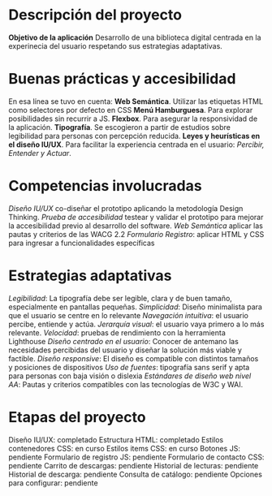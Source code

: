 # Descripción del proyecto
**Objetivo de la aplicación** Desarrollo de una biblioteca digital centrada en la experinecia del usuario respetando sus estrategias adaptativas. 
# Buenas prácticas y accesibilidad
En esa línea se tuvo en cuenta:
**Web Semántica**. Utilizar las etiquetas HTML como selectores por defecto en CSS
**Menú Hamburguesa**. Para explorar posibilidades sin recurrir a JS.
**Flexbox**. Para asegurar la responsividad de la aplicación.
**Tipografía**. Se escogieron a partir de estudios sobre legibilidad para personas con percepción reducida.
**Leyes y heurísticas en el diseño IU/UX**. Para facilitar la experiencia centrada en el usuario: *Percibir, Entender y Actuar*.
# Competencias involucradas
*Diseño IU/UX* co-diseñar el prototipo aplicando la metodología Design Thinking.
*Prueba de accesibilidad* testear y validar el prototipo para mejorar la accesibilidad previo al desarrollo del software.
*Web Semántica* aplicar las pautas y criterios de las WACG 2.2
*Formulario Registro*: aplicar HTML y CSS para ingresar a funcionalidades específicas
# Estrategias adaptativas
*Legibilidad*: La tipografía debe ser legible, clara y de buen tamaño, especialmente en pantallas pequeñas.
*Simplicidad*: Diseño minimalista para que el usuario se centre en lo relevante
*Navegación intuitiva*: el usuario percibe, entiende y actúa.
*Jerarquía visual*: el usuario vaya primero a lo más relevante. 
*Velocidad*: pruebas de rendimiento con la herramienta Lighthouse 
*Diseño centrado en el usuario*: Conocer de antemano las necesidades percibidas del usuario y diseñar la solución más viable y factible.
*Diseño responsive*: El diseño es compatible con distintos tamaños y posiciones de dispositivos
*Uso de fuentes*: tipografía sans serif y apta para personas con baja visión o dislexia
*Estándares de diseño web nivel AA*: Pautas y criterios compatibles con las tecnologías de W3C y WAI.
# Etapas del proyecto
Diseño IU/UX: completado
Estructura HTML: completado
Estilos contenedores CSS: en curso
Estilos items CSS: en curso
Botones JS: pendiente
Formulario de registro JS: pendiente
Formulario de contacto CSS: pendiente
Carrito de descargas: pendiente
Historial de lecturas: pendiente
Historial de descarga: pendiente
Consulta de catálogo: pendiente
Opciones para configurar: pendiente
